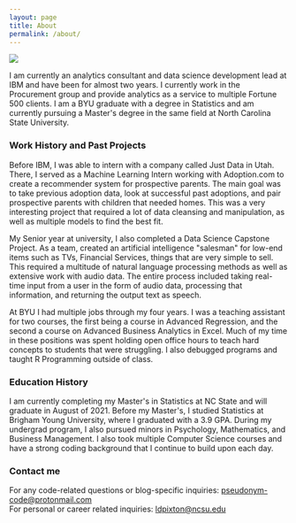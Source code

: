 ```yaml
---
layout: page
title: About
permalink: /about/
---
```


![]('https://raw.githubusercontent.com/pseudonym-code/pseudonym-code.github.io/images/lee.png')


I am currently an analytics consultant and data science development lead at IBM and have been for almost two years. I currently work in the Procurement group and provide analytics as a service to multiple Fortune 500 clients. I am a BYU graduate with a degree in Statistics and am currently pursuing a Master's degree in the same field at North Carolina State University.

### Work History and Past Projects  

Before IBM, I was able to intern with a company called Just Data in Utah. There, I served as a Machine Learning Intern working with Adoption.com to create a recommender system for prospective parents. The main goal was to take previous adoption data, look at successful past adoptions, and pair prospective parents with children that needed homes. This was a very interesting project that required a lot of data cleansing and manipulation, as well as multiple models to find the best fit.  

My Senior year at university, I also completed a Data Science Capstone Project. As a team, created an artificial intelligence "salesman" for low-end items such as TVs, Financial Services, things that are very simple to sell. This required a multitude of natural language processing methods as well as extensive work with audio data. The entire process included taking real-time input from a user in the form of audio data, processing that information, and returning the output text as speech. 

At BYU I had multiple jobs through my four years. I was a teaching assistant for two courses, the first being a course in Advanced Regression, and the second a course on Advanced Business Analytics in Excel. Much of my time in these positions was spent holding open office hours to teach hard concepts to students that were struggling. I also debugged programs and taught R Programming outside of class.  

### Education History

I am currently completing my Master's in Statistics at NC State and will graduate in August of 2021. Before my Master's, I studied Statistics at Brigham Young University, where I graduated with a 3.9 GPA. During my undergrad program, I also pursued minors in Psychology, Mathematics, and Business Management. I also took multiple Computer Science courses and have a strong coding background that I continue to build upon each day.  

### Contact me

For any code-related questions or blog-specific inquiries: [pseudonym-code@protonmail.com](mailto:pseudonym-code@protonmail.com)  
For personal or career related inquiries: [ldpixton@ncsu.edu](mailto:ldpixton@ncsu.edu)

